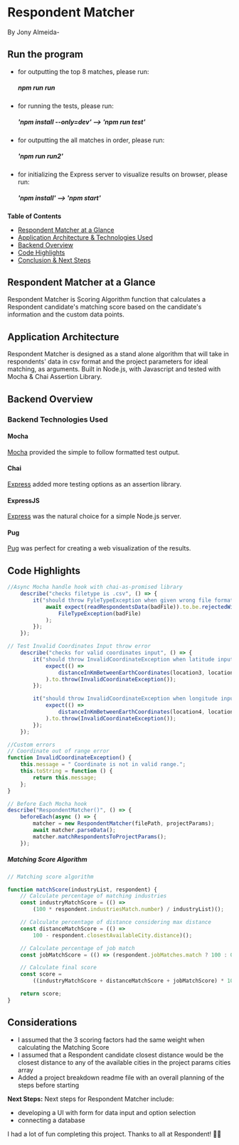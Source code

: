 # Respondent Matcher

By Jony Almeida-

## Run the program

-   for outputting the top 8 matches, please run:
    ##### npm run run
-   for running the tests, please run:
    ##### 'npm install --only=dev' --> 'npm run test'
-   for outputting the all matches in order, please run:
    ##### 'npm run run2'
-   for initializing the Express server to visualize results on browser, please run:
    ##### 'npm install' --> 'npm start'

**Table of Contents**

-   [Respondent Matcher at a Glance](#matcher-at-a-glance)
-   [Application Architecture & Technologies Used](#application-architecture)
-   [Backend Overview](#backend-overview)
-   [Code Highlights](#code-highlights)
-   [Conclusion & Next Steps](#conclusion-and-next-steps)

## Respondent Matcher at a Glance

Respondent Matcher is Scoring Algorithm function that calculates a Respondent candidate's matching score based on the candidate's information and the custom data points.

 ## Application Architecture

Respondent Matcher is designed as a stand alone algorithm that will take in respondents' data in csv format and the project parameters for ideal matching, as arguments.
Built in Node.js, with Javascript and tested with Mocha & Chai Assertion Library.

## Backend Overview

### Backend Technologies Used

#### Mocha

[Mocha](https://mochajs.org/) provided the simple to follow formatted test output.

#### Chai

[Express](https://chaijs.com/) added more testing options as an assertion library.

#### ExpressJS

[Express](https://expressjs.com/) was the natural choice for a simple Node.js server.

#### Pug

[Pug](https://www.pug.org/) was perfect for creating a web visualization of the results.

## Code Highlights

```javascript
//Async Mocha handle hook with chai-as-promised library
    describe("checks filetype is .csv", () => {
        it("should throw FyleTypeException when given wrong file format", async () => {
            await expect(readRespondentsData(badFile)).to.be.rejectedWith(
                FileTypeException(badFile)
            );
        });
    });

// Test Invalid Coordinates Input throw error
    describe("checks for valid coordinates input", () => {
        it("should throw InvalidCoordinateException when latitude input is out of valid range", () => {
            expect(() =>
                distanceInKmBetweenEarthCoordinates(location3, location1)
            ).to.throw(InvalidCoordinateException());
        });

        it("should throw InvalidCoordinateException when longitude input is out of valid range", () => {
            expect(() =>
                distanceInKmBetweenEarthCoordinates(location4, location1)
            ).to.throw(InvalidCoordinateException());
        });
    });

//Custom errors
// Coordinate out of range error
function InvalidCoordinateException() {
    this.message = " Coordinate is not in valid range.";
    this.toString = function () {
        return this.message;
    };
}

// Before Each Mocha hook
describe("RespondentMatcher()", () => {
    beforeEach(async () => {
        matcher = new RespondentMatcher(filePath, projectParams);
        await matcher.parseData();
        matcher.matchRespondentsToProjectParams();
    });
```

##### Matching Score Algorithm

```javascript
// Matching score algorithm

function matchScore(industryList, respondent) {
    // Calculate percentage of matching industries
    const industryMatchScore = (() =>
        (100 * respondent.industriesMatch.number) / industryList)();

    // Calculate percentage of distance considering max distance
    const distanceMatchScore = (() =>
        100 - respondent.closestAvailableCity.distance)();

    // Calculate percentage of job match
    const jobMatchScore = (() => (respondent.jobMatches.match ? 100 : 0))();

    // Calculate final score
    const score =
        ((industryMatchScore + distanceMatchScore + jobMatchScore) * 100) / 300;

    return score;
}
```

## Considerations

-   I assumed that the 3 scoring factors had the same weight when calculating the Matching Score
-   I assumed that a Respondent candidate closest distance would be the closest distance to any of the available cities in the project params cities array
-   Added a project breakdown readme file with an overall planning of the steps before starting

**Next Steps:**
Next steps for Respondent Matcher include:

-   developing a UI with form for data input and option selection
-   connecting a database

I had a lot of fun completing this project.
Thanks to all at Respondent! ✌🏽
